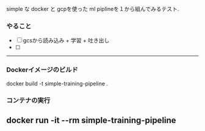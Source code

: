

simple な docker と gcpを使った ml piplineを１から組んでみるテスト.

### やること
- [ ] gcsから読み込み + 学習 + 吐き出し
- [ ]


---
### Dockerイメージのビルド
docker build -t simple-training-pipeline .

### コンテナの実行
docker run -it --rm simple-training-pipeline
---


